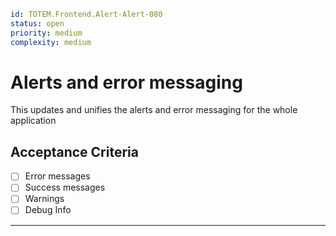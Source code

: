 ```yaml
id: TOTEM.Frontend.Alert-Alert-080
status: open
priority: medium
complexity: medium
```

# Alerts and error messaging

This updates and unifies the alerts and error messaging for the whole application

## Acceptance Criteria

- [ ] Error messages
- [ ] Success messages
- [ ] Warnings
- [ ] Debug Info

---
